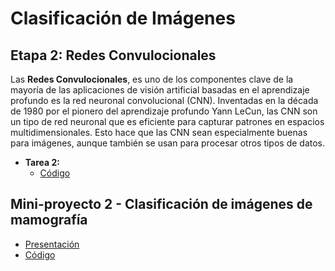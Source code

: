 # **Clasificación de Imágenes** 

## Etapa 2: Redes Convulocionales
Las **Redes Convulocionales**, es uno de los componentes clave de la mayoría de las aplicaciones de visión artificial basadas en el aprendizaje profundo es la red neuronal convolucional (CNN). Inventadas en la década de 1980 por el pionero del aprendizaje profundo Yann LeCun, las CNN son un tipo de red neuronal que es eficiente para capturar patrones en espacios multidimensionales. Esto hace que las CNN sean especialmente buenas para imágenes, aunque también se usan para procesar otros tipos de datos.

- **Tarea 2:**
  - [Código](https://github.com/Zarcklet/ProcesamientoClasificacionDatos/blob/main/ClasificacionImagenes/Tarea%206.%20Redes%20Convolucionales.ipynb)


## Mini-proyecto 2 - Clasificación de imágenes de mamografía
- [Presentación](https://github.com/Zarcklet/ProcesamientoClasificacionDatos/blob/main/ClasificacionImagenes/Clasificaci%C3%B3n%20de%20im%C3%A1genes%20de%20mamograf%C3%ADas.pdf)
- [Código](https://github.com/Zarcklet/ProcesamientoClasificacionDatos/blob/main/ClasificacionImagenes/Clasificaci%C3%B3n%20de%20im%C3%A1genes%20de%20mamograf%C3%ADas.ipynb)
